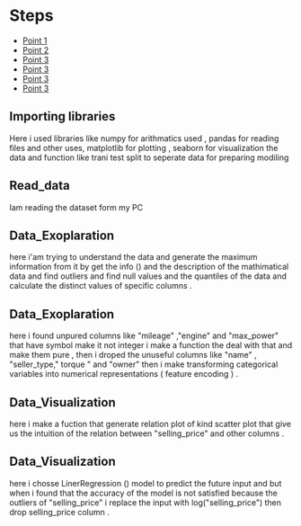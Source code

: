 <!DOCTYPE html>
<html lang="en">
<head>

<h1>Steps</h1>

<!-- Create a list of points -->
<ul class="point-list">
  <li><a href="#Importing libraries">Point 1</a></li>
  <li><a href="#Read_data">Point 2</a></li>
  <li><a href="#Data_Exoplaration">Point 3</a></li>
    <li><a href="#Data_cleaning And preprocessing">Point 3</a></li>
    <li><a href="# Data_Visualization">Point 3</a></li>
     <li><a href="#Model_Traning">Point 3</a></li>

</ul>

<!-- Descriptions for each point -->
<div id="Importing libraries">
  <h2>Importing libraries</h2>
  <p>Here i used libraries like numpy for arithmatics used , pandas for reading files and other uses, matplotlib for plotting 
 , seaborn for visualization the data  and function like trani test split to seperate data for preparing modiling </p>
</div>

<div id="Read_data">
  <h2>Read_data</h2>
  <p>Iam reading the dataset form my PC</p>
</div>

<div id="Data_Exoplaration">
  <h2>Data_Exoplaration</h2>
  <p>here i'am trying to understand the data and generate the maximum information from it by get the info () and the description of the mathimatical data and find outliers and find null values and the quantiles of the data and calculate the distinct values of specific columns .</p>
</div>
<div id="Data_cleaning And preprocessing">
  <h2>Data_Exoplaration</h2>
  <p>here i found unpured columns like "mileage" ,"engine" and "max_power" that have symbol make it not integer i make a function the deal with that and make them pure , then  i droped the unuseful columns like "name" , "seller_type," torque " and "owner" then i make transforming categorical variables into numerical representations ( feature encoding ) .</p>
</div>
<div id=" Data_Visualization">
  <h2> Data_Visualization </h2>
  <p>here i make a fuction that generate relation plot of kind scatter plot that give us the intuition of the relation between "selling_price" and other columns .</p>
</div>
<div id="Model_Traning">
  <h2> Data_Visualization </h2>
  <p>here i chosse LinerRegression () model to predict the future input and but when i found that the accuracy of the model is not satisfied because the outliers of "selling_price" i replace the input with log("selling_price") then drop selling_price column .</p>
</div>



</body>
</html>

